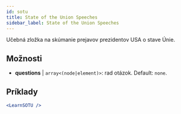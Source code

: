 ```yaml
---
id: sotu
title: State of the Union Speeches
sidebar_label: State of the Union Speeches
---
```


Učebná zložka na skúmanie prejavov prezidentov USA o stave Únie.

## Možnosti

* __questions__ | `array<(node|element)>`: rad otázok. Default: `none`.


## Príklady

```jsx live
<LearnSOTU />
```

